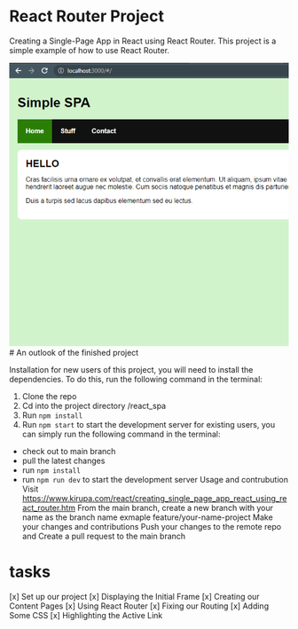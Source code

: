 # React Router Project

Creating a Single-Page App in React using React Router. This project is a simple example of how to use React Router.

<img src="/screenshot1.png" alt="demo" />
# An outlook of the finished project

Installation
for new users of this project, you will need to install the dependencies. To do this, run the following command in the terminal:

1. Clone the repo
2. Cd into the project directory /react_spa
3. Run `npm install`
4. Run `npm start` to start the development server
   for existing users, you can simply run the following command in the terminal:

- check out to main branch
- pull the latest changes
- run `npm install`
- run `npm run dev` to start the development server
  Usage and contrubution
  Visit https://www.kirupa.com/react/creating_single_page_app_react_using_react_router.htm
  From the main branch, create a new branch with your name as the branch name exmaple feature/your-name-project
  Make your changes and contributions
  Push your changes to the remote repo and
  Create a pull request to the main branch

# tasks

[x] Set up our project
[x] Displaying the Initial Frame
[x] Creating our Content Pages
[x] Using React Router
[x] Fixing our Routing
[x] Adding Some CSS
[x] Highlighting the Active Link
